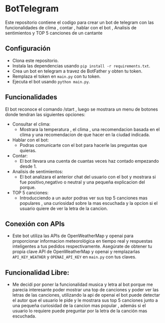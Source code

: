 # BotTelegram

Este repositorio contiene el codigo para crear un bot de telegram con las funcionalidades de clima , contar , hablar con el bot , Analisis de sentimientos y TOP 5 canciones de un cantante


##  Configuración
  * Clona este repositorio.
  * Instala las dependencias usando `pip install -r requirements.txt`.
  * Crea un bot en telegram a travez de BotFather y obten tu token.
  * Remplaza el token en `main.py` con tu token.
  * Ejecuta el bot usando `python main.py`.

## Funcionalidades
El bot reconoce el comando /start , luego se mostrara un menu de botones donde tendran las siguientes opciones:
* Consultar el clima:
   * Mostrara la temperatura , el clima , una recomendacion basada en el clima y una recomendacion de que hacer en la ciudad indicada.
* Hablar con el bot:
  * Podras comunicarte con el bot para hacerle las preguntas que quieras.
* Contar:
  * El bot llevara una cuenta de cuantas veces haz contado empezando desde 1.
* Analisis de sentimientos:
  * El bot analizara el anterior chat del usuario con el bot y mostrara si fue positivo,negativo o neutral y una pequeña explicacion del porque.
* TOP 5 canciones:
  * Introducciendo a un autor podras ver sus top 5 canciones mas populares , una curiosidad sobre la mas escuchada y la opcion si el usuario quiere de ver la letra de la cancion.

## Conexión con APIs
  * Este bot utiliza las APIs de OpenWeatherMap y openai para proporcionar informacion meteorológica en tiempo real y respuestas inteligentes a tus pedidos respectivamente. Asegúrate de obtener tu propia clave API de OpenWeatherMap
y openai y remplazarlas `API_KEY_WEATHER` y `OPENAI_API_KEY` en `main.py` con tus claves.



##  Funcionalidad Libre:
  * Me decidí por poner la funcionalidad musica y letra al bot porque me parecia interesante poder mostrar una top de canciones y poder ver las letras de las canciones, utilizando la api de openai el bot puede detectar el autor que el usuario le pide y le mostrara sus top 5 canciones junto a una pequeña curiosidad de la cancion mas popular , además si el usuario lo requiere puede preguntar por la letra de la canción mas escuchada.
